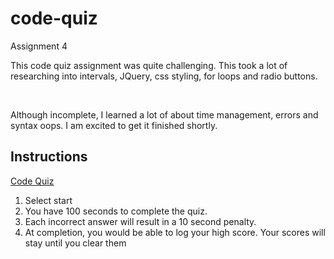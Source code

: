 # code-quiz
Assignment 4


<p>
This code quiz assignment was quite challenging. This took a lot of researching into intervals, JQuery, css styling, for loops and radio buttons.<p>

<br>

<p>
Although incomplete, I learned a lot of about time management, errors and syntax oops. I am excited to get it finished shortly.<p>

## Instructions

<a href="https://github.com/markv86/code-quiz.git">Code Quiz</a>

1. Select start
2. You have 100 seconds to complete the quiz.
3. Each incorrect answer will result in a 10 second penalty.
4. At completion, you would be able to log your high score. Your scores will stay      until you clear them




